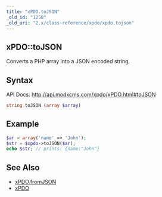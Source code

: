 ```yaml
---
title: "xPDO.toJSON"
_old_id: "1258"
_old_uri: "2.x/class-reference/xpdo/xpdo.tojson"
---
```


## xPDO::toJSON

Converts a PHP array into a JSON encoded string.

## Syntax

API Docs: <http://api.modxcms.com/xpdo/xPDO.html#toJSON>

``` php
string toJSON (array $array)
```

## Example

``` php
$ar = array('name' => 'John');
$str = $xpdo->toJSON($ar);
echo $str; // prints: {name:"John"}
```

## See Also

- [xPDO.fromJSON](extending-modx/xpdo/class-reference/xpdo/xpdo.fromjson "xPDO.fromJSON")
- [xPDO](extending-modx/xpdo "xPDO")
